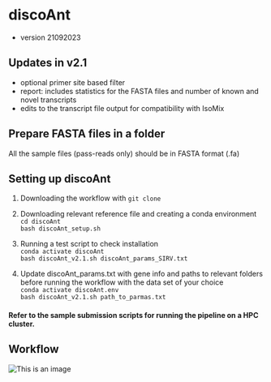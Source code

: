 # discoAnt
- version 21092023

## Updates in v2.1
- optional primer site based filter
- report: includes statistics for the FASTA files and number of known and novel transcripts
- edits to the transcript file output for compatibility with IsoMix

## Prepare FASTA files in a folder
All the sample files (pass-reads only) should be in FASTA format (.fa)

## Setting up discoAnt

1. Downloading the workflow with ```git clone```
  
2. Downloading relevant reference file and creating a conda environment \
  ```cd discoAnt``` \
  ```bash discoAnt_setup.sh```
 
3. Running a test script to check installation \
  ```conda activate discoAnt``` \
  ```bash discoAnt_v2.1.sh discoAnt_params_SIRV.txt```
  
4. Update discoAnt_params.txt with gene info and paths to relevant folders before running the workflow with the data set of your choice \
  ```conda activate discoAnt.env``` \
  ```bash discoAnt_v2.1.sh path_to_parmas.txt```

#### Refer to the sample submission scripts for running the pipeline on a HPC cluster.

## Workflow

![This is an image](https://github.com/shwetajoshi-15/discoAnt/blob/main/discoAnt_workflow.png)



